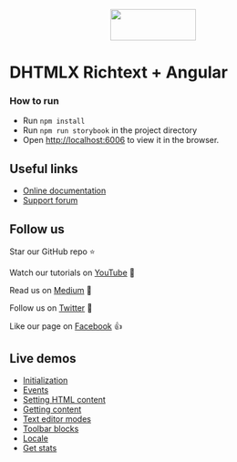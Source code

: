 <p align="center">
	<a href="https://dhtmlx.github.io/angular-richtext-demo/?path=/story/pivot--initialization">
    <img src="https://dhtmlx.github.io/angular-suite-demo/assets/logo.svg" width="150" height="55">
  </a>
</p>


# DHTMLX Richtext + Angular

### How to run
- Run `npm install`
- Run `npm run storybook` in the project directory
- Open [http://localhost:6006](http://localhost:6006) to view it in the browser.

## Useful links

- [Online  documentation](https://docs.dhtmlx.com/richtext/index.html)
- [Support forum](https://forum.dhtmlx.com/c/widgets/richtext)

## Follow us

Star our GitHub repo :star:

Watch our tutorials on [YouTube](https://www.youtube.com/user/dhtmlx/videos) :eyes:

Read us on [Medium](https://medium.com/@dhtmlx) :newspaper:

Follow us on [Twitter](https://twitter.com/dhtmlx) :feet:

Like our page on [Facebook](https://www.facebook.com/dhtmlx/) :thumbsup:

## Live demos

- [Initialization](https://dhtmlx.github.io/angular-richtext-demo/?path=/story/richtext--initialization)
- [Events](https://dhtmlx.github.io/angular-richtext-demo/?path=/story/richtext--events)
- [Setting HTML content](https://dhtmlx.github.io/angular-richtext-demo/?path=/story/richtext--setting-html-content)
- [Getting content](https://dhtmlx.github.io/angular-richtext-demo/?path=/story/richtext--getting-content)
- [Text editor modes](https://dhtmlx.github.io/angular-richtext-demo/?path=/story/richtext--text-editor-modes)
- [Toolbar blocks](https://dhtmlx.github.io/angular-richtext-demo/?path=/story/richtext--toolbar-blocks)
- [Locale](https://dhtmlx.github.io/angular-richtext-demo/?path=/story/richtext--locale)
- [Get stats](https://dhtmlx.github.io/angular-richtext-demo/?path=/story/richtext--get-stats)
